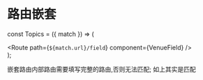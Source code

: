 # 路由嵌套

const Topics = ({ match }) => (
    <div>
        <Route path={`${match.url}/field`} component={VenueField} />
        <Route
            exact
            path={match.url}
            component={HomePage}
        />
    </div>
);

<Route  path="/topic"  component={Topics}/>

嵌套路由内部路由需要填写完整的路由,否则无法匹配;
如上其实是匹配
<pre><Route path={`/topic/field`} component={VenueField} />
        <Route
            exact
            path={'/topic'}
            component={HomePage}
        /></pre>
